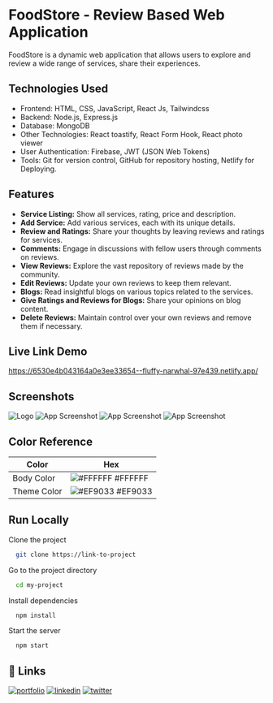 
# FoodStore - Review Based Web Application

FoodStore is a dynamic web application that allows users to explore and review a wide range of services, share their experiences.


## Technologies Used
- Frontend: HTML, CSS, JavaScript, React Js, Tailwindcss
- Backend: Node.js, Express.js
- Database: MongoDB
- Other Technologies: React toastify, React Form Hook, React photo viewer
- User Authentication: Firebase, JWT (JSON Web Tokens)
- Tools: Git for version control, GitHub for repository hosting, Netlify for Deploying.


## Features

- **Service Listing:** Show all services, rating, price and description.
- **Add Service:** Add various services, each with its unique details.
- **Review and Ratings:** Share your thoughts by leaving reviews and ratings for services.
- **Comments:** Engage in discussions with fellow users through comments on reviews.
- **View Reviews:** Explore the vast repository of reviews made by the community.
- **Edit Reviews:** Update your own reviews to keep them relevant.
- **Blogs:** Read insightful blogs on various topics related to the services.
- **Give Ratings and Reviews for Blogs:** Share your opinions on blog content.
- **Delete Reviews:** Maintain control over your own reviews and remove them if necessary.



## Live Link Demo

https://6530e4b043164a0e3ee33654--fluffy-narwhal-97e439.netlify.app/


## Screenshots
![Logo](https://i.ibb.co/PF0mhhm/logo.png)
![App Screenshot](https://i.ibb.co/Cs1rHKD/4.png)
![App Screenshot](https://i.ibb.co/3my3zTC/2.png)
![App Screenshot](https://i.ibb.co/hg2PLZN/3.png)
## Color Reference

| Color             | Hex                                                                |
| ----------------- | ------------------------------------------------------------------ |
| Body Color | ![#FFFFFF](https://via.placeholder.com/10/0a192f?text=+) #FFFFFF |
| Theme Color | ![#EF9033](https://via.placeholder.com/10/f8f8f8?text=+) #EF9033 |


## Run Locally

Clone the project

```bash
  git clone https://link-to-project
```

Go to the project directory

```bash
  cd my-project
```

Install dependencies

```bash
  npm install
```

Start the server

```bash
  npm start
```


## 🔗 Links
[![portfolio](https://img.shields.io/badge/my_portfolio-000?style=for-the-badge&logo=ko-fi&logoColor=white)](https://nextjs-my-portfolio-electra51.vercel.app/)
[![linkedin](https://img.shields.io/badge/linkedin-0A66C2?style=for-the-badge&logo=linkedin&logoColor=white)](https://www.linkedin.com/in/safayet-nur/)
[![twitter](https://img.shields.io/badge/twitter-1DA1F2?style=for-the-badge&logo=twitter&logoColor=white)](https://twitter.com/nur_safaye51)



